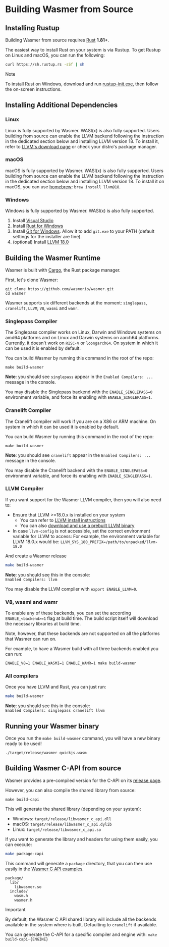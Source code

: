 # Building Wasmer from Source

## Installing Rustup

Building Wasmer from source requires [Rust](https://rustup.rs/) **1.81+**.

The easiest way to install Rust on your system is via Rustup. To get Rustup on Linux and macOS, you can run the following:

```bash
curl https://sh.rustup.rs -sSf | sh
```

> [!NOTE]
> To install Rust on Windows, download and run [rustup-init.exe](https://win.rustup.rs/), then follow the on-screen instructions.

## Installing Additional Dependencies

### Linux 
Linux is fully supported by Wasmer. WASI(x) is also fully supported. Users
building from source can enable the LLVM backend following the instruction in
the dedicated section below and installing LLVM version 18. To install it,
refer to [LLVM's download
page](https://github.com/llvm/llvm-project/releases/tag/llvmorg-18.1.7) or
check your distro's package manager.


### macOS
macOS is fully supported by Wasmer. WASI(x) is also fully supported. Users
building from source can enable the LLVM backend following the instruction in
the dedicated section below and installing LLVM version 18. To install it on
macOS, you can use [homebrew](https://brew.sh/): `brew install llvm@18`.


### Windows

Windows is fully supported by Wasmer. WASI(x) is also fully supported.

1. Install [Visual Studio](https://visualstudio.microsoft.com/thank-you-downloading-visual-studio/?sku=Community&rel=15)
2. Install [Rust for Windows](https://win.rustup.rs/)
3. Install [Git for Windows](https://git-scm.com/download/win). Allow it to add `git.exe` to your PATH (default settings for the installer are fine).
4. \(optional\) Install [LLVM 18.0](https://github.com/llvm/llvm-project/releases/download/llvmorg-18.1.7/LLVM-18.1.7-win64.exe)


## Building the Wasmer Runtime

Wasmer is built with [Cargo](https://crates.io/), the Rust package manager.

First, let's clone Wasmer:

```text
git clone https://github.com/wasmerio/wasmer.git
cd wasmer
```

Wasmer supports six different backends at the moment: `singlepass`,
`cranelift`, `LLVM`, `V8`, `wasmi` and `wamr`.

### Singlepass Compiler

The Singlepass compiler works on Linux, Darwin and Windows systems on amd64
platforms and on Linux and Darwin systems on aarch64 platforms. Currently, it
doesn't work on `RISC-V` or `loongarch64`. On system in which it can be used it
is enabled by default.

You can build Wasmer by running this command in the root of the repo:

```text
make build-wasmer
```

**Note**: you should see `singlepass` appear in the `Enabled Compilers: ...` message in the console. 

You may disable the Singlepass backend with the `ENABLE_SINGLEPASS=0` environment
variable, and force its enabling with `ENABLE_SINGLEPASS=1`.

### Cranelift Compiler

The Cranelift compiler will work if you are on a X86 or ARM machine. On system
in which it can be used it is enabled by default.

You can build Wasmer by running this command in the root of the repo:

```text
make build-wasmer
```

**Note**: you should see `cranelift` appear in the `Enabled Compilers: ...` message in the console. 

You may disable the Cranelift backend with the `ENABLE_SINGLEPASS=0` environment
variable, and force its enabling with `ENABLE_SINGLEPASS=1`.

### LLVM Compiler

If you want support for the Wasmer LLVM compiler, then you will also need to:

* Ensure that LLVM >=18.0.x  is installed on your system
  * You can refer to [LLVM install instructions](https://github.com/wasmerio/wasmer/tree/master/lib/compiler-llvm#requirements)
  * You can also [download and use a prebuilt LLVM binary](https://releases.llvm.org/download.html)
* In case `llvm-config` is not accessible, set the correct environment variable
  for LLVM to access: For example, the environment variable for LLVM 18.0.x
  would be: `LLVM_SYS_180_PREFIX=/path/to/unpacked/llvm-18.0`

And create a Wasmer release

```bash
make build-wasmer
```

**Note**: you should see this in the console:  
`Enabled Compilers: llvm`

You may disable the LLVM compiler with `export ENABLE_LLVM=0`.

### V8, wasmi and wamr 
To enable any of these backends, you can set the according `ENABLE_<backend>=1`
flag at build time. The build script itself will download the necessary
libraries at build time.

Note, however, that these backends are not supported on all the platforms that
Wasmer can run on.

For example, to have a Wasmer build with all three backends enabled you can run: 
```text
ENABLE_V8=1 ENABLE_WASMI=1 ENABLE_WAMR=1 make build-wasmer
```

### All compilers

Once you have LLVM and Rust, you can just run:

```bash
make build-wasmer
```

**Note**: you should see this in the console:  
`Enabled Compilers: singlepass cranelift llvm`

## Running your Wasmer binary

Once you run the `make build-wasmer` command, you will have a new binary ready to be used!

```text
./target/release/wasmer quickjs.wasm
```

## Building Wasmer C-API from source

Wasmer provides a pre-compiled version for the C-API on its [release page](https://github.com/wasmerio/wasmer/releases).

However, you can also compile the shared library from source:

```text
make build-capi
```

This will generate the shared library (depending on your system):

* Windows: `target/release/libwasmer_c_api.dll`
* macOS: `target/release/libwasmer_c_api.dylib`
* Linux: `target/release/libwasmer_c_api.so`

If you want to generate the library and headers for using them easily, you can execute:

```bash
make package-capi
```

This command will generate a `package` directory, that you can then use easily in the [Wasmer C API examples](./).

```text
package/
  lib/
    libwasmer.so
  include/
    wasm.h
    wasmer.h
```

> [!IMPORTANT]
>
> By default, the Wasmer C API shared library will include all the backends available in the system where is built.
> Defaulting to `cranelift` if available.
> 
> You can generate the C-API for a specific compiler and engine with:
> `make build-capi-{ENGINE}`
